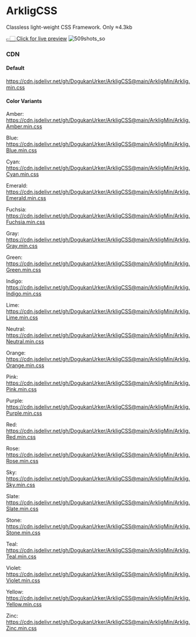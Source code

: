 # ArkligCSS

Classless light-weight CSS Framework. Only ≈4.3kb

[👉🏻 Click for live preview](https://arkligcss-0590043e3b25.herokuapp.com/)
![509shots_so](https://github.com/DogukanUrker/ArkligCSS/assets/62756402/256d6e9d-a472-43de-a1b1-fe2190eb2e39)

### CDN

#### Default

https://cdn.jsdelivr.net/gh/DogukanUrker/ArkligCSS@main/ArkligMin/Arklig.min.css

#### Color Variants

Amber: https://cdn.jsdelivr.net/gh/DogukanUrker/ArkligCSS@main/ArkligMin/Arklig.Amber.min.css

Blue: https://cdn.jsdelivr.net/gh/DogukanUrker/ArkligCSS@main/ArkligMin/Arklig.Blue.min.css

Cyan: https://cdn.jsdelivr.net/gh/DogukanUrker/ArkligCSS@main/ArkligMin/Arklig.Cyan.min.css

Emerald: https://cdn.jsdelivr.net/gh/DogukanUrker/ArkligCSS@main/ArkligMin/Arklig.Emerald.min.css

Fuchsia: https://cdn.jsdelivr.net/gh/DogukanUrker/ArkligCSS@main/ArkligMin/Arklig.Fuchsia.min.css

Gray: https://cdn.jsdelivr.net/gh/DogukanUrker/ArkligCSS@main/ArkligMin/Arklig.Gray.min.css

Green: https://cdn.jsdelivr.net/gh/DogukanUrker/ArkligCSS@main/ArkligMin/Arklig.Green.min.css

Indigo: https://cdn.jsdelivr.net/gh/DogukanUrker/ArkligCSS@main/ArkligMin/Arklig.Indigo.min.css

Lime: https://cdn.jsdelivr.net/gh/DogukanUrker/ArkligCSS@main/ArkligMin/Arklig.Lime.min.css

Neutral: https://cdn.jsdelivr.net/gh/DogukanUrker/ArkligCSS@main/ArkligMin/Arklig.Neutral.min.css

Orange: https://cdn.jsdelivr.net/gh/DogukanUrker/ArkligCSS@main/ArkligMin/Arklig.Orange.min.css

Pink: https://cdn.jsdelivr.net/gh/DogukanUrker/ArkligCSS@main/ArkligMin/Arklig.Pink.min.css

Purple: https://cdn.jsdelivr.net/gh/DogukanUrker/ArkligCSS@main/ArkligMin/Arklig.Purple.min.css

Red: https://cdn.jsdelivr.net/gh/DogukanUrker/ArkligCSS@main/ArkligMin/Arklig.Red.min.css

Rose: https://cdn.jsdelivr.net/gh/DogukanUrker/ArkligCSS@main/ArkligMin/Arklig.Rose.min.css

Sky: https://cdn.jsdelivr.net/gh/DogukanUrker/ArkligCSS@main/ArkligMin/Arklig.Sky.min.css

Slate: https://cdn.jsdelivr.net/gh/DogukanUrker/ArkligCSS@main/ArkligMin/Arklig.Slate.min.css

Stone: https://cdn.jsdelivr.net/gh/DogukanUrker/ArkligCSS@main/ArkligMin/Arklig.Stone.min.css

Teal: https://cdn.jsdelivr.net/gh/DogukanUrker/ArkligCSS@main/ArkligMin/Arklig.Teal.min.css

Violet: https://cdn.jsdelivr.net/gh/DogukanUrker/ArkligCSS@main/ArkligMin/Arklig.Violet.min.css

Yellow: https://cdn.jsdelivr.net/gh/DogukanUrker/ArkligCSS@main/ArkligMin/Arklig.Yellow.min.css

Zinc: https://cdn.jsdelivr.net/gh/DogukanUrker/ArkligCSS@main/ArkligMin/Arklig.Zinc.min.css
